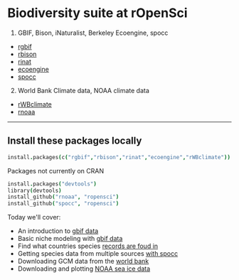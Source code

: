 
# Biodiversity suite at rOpenSci

1. GBIF, Bison, iNaturalist, Berkeley Ecoengine, spocc
* [rgbif](http://www.github.com/ropensci/rgbif)
* [rbison](http://www.github.com/ropensci/rbison)
* [rinat](http://www.github.com/ropensci/rinat)
* [ecoengine](http://www.github.com/ropensci/ecoengine)
* [spocc](http://www.github.com/ropensci/spocc)
2. World Bank Climate data, NOAA climate data
* [rWBclimate](http://www.github.com/ropensci/rwbclimate)
* [rnoaa](http://www.github.com/ropensci/rnoaa)

---

## Install these packages locally

```coffee
install.packages(c("rgbif","rbison","rinat","ecoengine","rWBclimate"))
```

Packages not currently on CRAN

```coffee
install.packages("devtools")
library(devtools)
install_github("rnoaa", "ropensci")
install_github("spocc", "ropensci")
```

Today we'll cover:

* An introduction to [gbif data](https://github.com/ropensci/workshops-unc-2014-02/blob/master/01-biodiversity/rgbif_intro.md)
* Basic niche modeling with [gbif data](https://github.com/ropensci/workshops-unc-2014-02/blob/master/01-biodiversity/rgbif_usecase1.md)
* Find what countries species [records are foud in](https://github.com/ropensci/workshops-unc-2014-02/blob/master/01-biodiversity/rgbif_usecase2.md)
* Getting species data from multiple sources [with spocc](https://github.com/ropensci/workshops-unc-2014-02/blob/master/01-biodiversity/spocc.md)
* Downloading GCM data from the [world bank](https://github.com/ropensci/workshops-unc-2014-02/blob/master/01-biodiversity/world-bank-climate.md)
* Downloading and plotting [NOAA sea ice data]()

